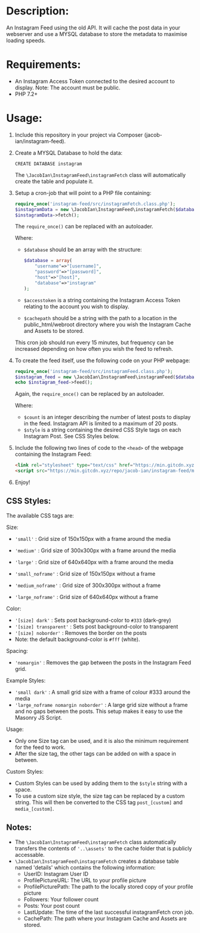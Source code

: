 # Description:
An Instagram Feed using the old API. It will cache the post data in your webserver and use a MYSQL database to store the metadata to maximise loading speeds.


# Requirements:

- An Instagram Access Token connected to the desired account to display. Note: The account must be public.
- PHP 7.2+



# Usage:

1. Include this repository in your project via Composer (jacob-ian/instagram-feed).

2. Create a MYSQL Database to hold the data:

	```mysql
	CREATE DATABASE instagram
	```
	The ```\JacobIan\InstagramFeed\instagramFetch``` class will automatically create the table and populate it.


2. Setup a cron-job that will point to a PHP file containing:

	```php
	require_once('instagram-feed/src/instagramFetch.class.php');
	$instagramData = new \JacobIan\InstagramFeed\instagramFetch($database, $accesstoken, $cachepath);
	$instagramData->fetch();
	```
	The `require_once()` can be replaced with an autoloader.

	Where: 
	- `$database` should be an array with the structure:

		```php
		$database = array(
			"username"=>"[username]",
			"password"=>"[password]",
			"host"=>"[host]",
			"database"=>"instagram"
		);
		```
	- `$accesstoken` is a string containing the Instagram Access Token relating to the account you wish to display.
	- `$cachepath` should be a string with the path to a location in the public_html/webroot directory where you wish the Instagram Cache and Assets to be stored.

	This cron job should run every 15 minutes, but frequency can be increased depending on how often you wish the feed to refresh.


3. To create the feed itself, use the following code on your PHP webpage:

	```php
	require_once('instagram-feed/src/instagramFeed.class.php');
	$instagram_feed = new \JacobIan\InstagramFeed\instagramFeed($database, $count, $style);
	echo $instagram_feed->feed();
	```
	
	Again, the ```require_once()``` can be replaced by an autoloader.

	Where:
	- `$count` is an integer describing the number of latest posts to display in the feed. Instagram API is limited to a maximum of 20 posts.
	- `$style` is a string containing the desired CSS Style tags on each Instagram Post. See CSS Styles below.

4. Include the following two lines of code to the `<head>` of the webpage containing the Instagram Feed:
	```html
	<link rel="stylesheet" type="text/css" href="https://min.gitcdn.xyz/repo/jacob-ian/instagram-feed/master/css/feed.css"/>
	<script src="https://min.gitcdn.xyz/repo/jacob-ian/instagram-feed/master/js/feed.js"></script>
	```

5. Enjoy!


## CSS Styles:

The available CSS tags are:
	
Size:
- `'small'` : Grid size of 150x150px with a frame around the media
- `'medium'` : Grid size of 300x300px with a frame around the media
- `'large'` : Grid size of 640x640px with a frame around the media

- `'small_noframe'` : Grid size of 150x150px without a frame
- `'medium_noframe'` : Grid size of 300x300px without a frame
- `'large_noframe'` : Grid size of 640x640px without a frame

Color:
- `'[size] dark'` : Sets post background-color to `#333` (dark-grey)
- `'[size] transparent'` : Sets post background-color to transparent
- `'[size] noborder'` : Removes the border on the posts
- Note: the default background-color is `#fff` (white).

Spacing:
- `'nomargin'` : Removes the gap between the posts in the Instagram Feed grid.


Example Styles: 

- `'small dark'` : A small grid size with a frame of colour #333 around the media
- `'large_noframe nomargin noborder'` : A large grid size without a frame and no gaps between the posts. This setup makes it easy to use the Masonry JS Script.

Usage:
	
- Only one Size tag can be used, and it is also the minimum requirement for the feed to work.
- After the size tag, the other tags can be added on with a space in between.


Custom Styles:

- Custom Styles can be used by adding them to the `$style` string with a space.
- To use a custom size style, the size tag can be replaced by a custom string. This will then be converted to the CSS tag `post_[custom]` and `media_[custom]`.




## Notes:

- The `\JacobIan\InstagramFeed\instagramFetch` class automatically transfers the contents of ```'..\assets'``` to the cache folder that is publicly accessable.
- `\JacobIan\InstagramFeed\instagramFetch` creates a database table named 'details' which contains the following information:
	- UserID: Instagram User ID
	- ProfilePictureURL: The URL to your profile picture
	- ProfilePicturePath: The path to the locally stored copy of your profile picture
	- Followers: Your follower count
	- Posts: Your post count
	- LastUpdate: The time of the last successful instagramFetch cron job.
	- CachePath: The path where your Instagram Cache and Assets are stored.
